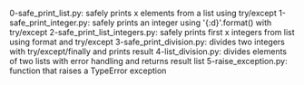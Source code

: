 0-safe_print_list.py: safely prints x elements from a list using try/except
1-safe_print_integer.py: safely prints an integer using '{:d}'.format() with try/except
2-safe_print_list_integers.py: safely prints first x integers from list using format and try/except
3-safe_print_division.py: divides two integers with try/except/finally and prints result
4-list_division.py: divides elements of two lists with error handling and returns result list
5-raise_exception.py: function that raises a TypeError exception
